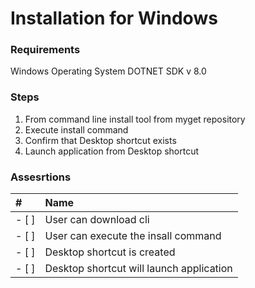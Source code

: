 # Installation for Windows  

### Requirements
Windows Operating System 
DOTNET SDK v 8.0

### Steps
1. From command line install tool from myget repository
2. Execute install command
3. Confirm that Desktop shortcut exists
4. Launch application from Desktop shortcut

### Assesrtions
| # | Name |
|:--|:--|
| - [ ] | User can download cli |
| - [ ] | User can execute the insall command |
| - [ ] | Desktop shortcut is created |
| - [ ] | Desktop shortcut will launch application |